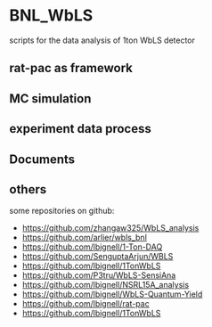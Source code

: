 # BNL_WbLS
scripts for the data analysis of 1ton WbLS detector

## rat-pac as framework

## MC simulation

## experiment data process

## Documents

## others
some repositories on github:
- https://github.com/zhangaw325/WbLS_analysis
- https://github.com/arlier/wbls_bnl
- https://github.com/lbignell/1-Ton-DAQ
- https://github.com/SenguptaArjun/WBLS
- https://github.com/lbignell/1TonWbLS
- https://github.com/P3tru/WbLS-SensiAna
- https://github.com/lbignell/NSRL15A_analysis
- https://github.com/lbignell/WbLS-Quantum-Yield
- https://github.com/lbignell/rat-pac
- https://github.com/lbignell/1TonWbLS
